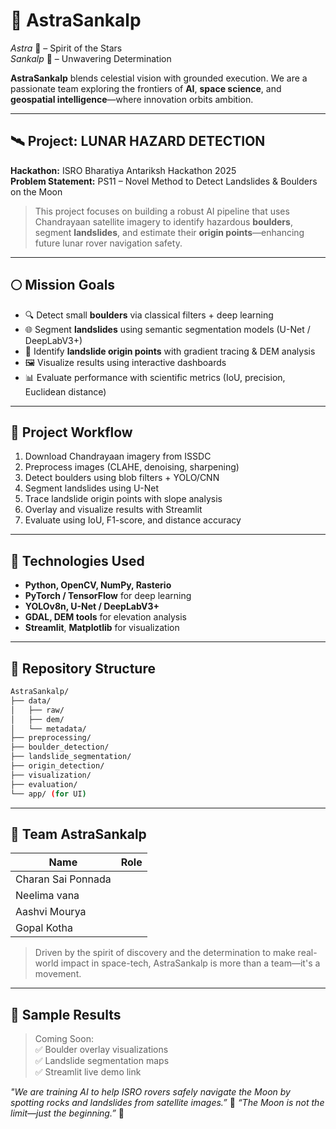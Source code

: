 # 🚀 AstraSankalp

_Astra_ 🌌 – Spirit of the Stars  
_Sankalp_ 🔭 – Unwavering Determination  

**AstraSankalp** blends celestial vision with grounded execution. We are a passionate team exploring the frontiers of **AI**, **space science**, and **geospatial intelligence**—where innovation orbits ambition.

---

## 🛰️ Project: LUNAR HAZARD DETECTION 
**Hackathon:** ISRO Bharatiya Antariksh Hackathon 2025  
**Problem Statement:** PS11 – Novel Method to Detect Landslides & Boulders on the Moon

> This project focuses on building a robust AI pipeline that uses Chandrayaan satellite imagery to identify hazardous **boulders**, segment **landslides**, and estimate their **origin points**—enhancing future lunar rover navigation safety.

---

## 🌕 Mission Goals

- 🔍 Detect small **boulders** via classical filters + deep learning
- 🌐 Segment **landslides** using semantic segmentation models (U-Net / DeepLabV3+)
- 📍 Identify **landslide origin points** with gradient tracing & DEM analysis
- 🖼️ Visualize results using interactive dashboards
- 📊 Evaluate performance with scientific metrics (IoU, precision, Euclidean distance)

---

## 🧭 Project Workflow

1. Download Chandrayaan imagery from ISSDC
2. Preprocess images (CLAHE, denoising, sharpening)
3. Detect boulders using blob filters + YOLO/CNN
4. Segment landslides using U-Net
5. Trace landslide origin points with slope analysis
6. Overlay and visualize results with Streamlit
7. Evaluate using IoU, F1-score, and distance accuracy


---

## 🧪 Technologies Used

- **Python, OpenCV, NumPy, Rasterio**
- **PyTorch / TensorFlow** for deep learning
- **YOLOv8n, U-Net / DeepLabV3+**
- **GDAL, DEM tools** for elevation analysis
- **Streamlit**, **Matplotlib** for visualization

---

## 📂 Repository Structure
```bash
AstraSankalp/
├── data/
│   ├── raw/
│   ├── dem/
│   └── metadata/
├── preprocessing/
├── boulder_detection/
├── landslide_segmentation/
├── origin_detection/
├── visualization/
├── evaluation/
└── app/ (for UI)
```


---

## 👥 Team AstraSankalp

| Name                 | Role                          |
|----------------------|-------------------------------|
| Charan Sai Ponnada   |                               |
| Neelima vana         |                               |
| Aashvi Mourya        |                               |
| Gopal Kotha          |                               |
> Driven by the spirit of discovery and the determination to make real-world impact in space-tech, AstraSankalp is more than a team—it's a movement.

---

## 📸 Sample Results

> Coming Soon:  
> ✅ Boulder overlay visualizations  
> ✅ Landslide segmentation maps  
> ✅ Streamlit live demo link  


_"We are training AI to help ISRO rovers safely navigate the Moon by spotting rocks and landslides from satellite images.”_ 🌙
_“The Moon is not the limit—just the beginning.”_ 🌙

